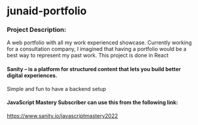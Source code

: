 ﻿# junaid-portfolio
### Project Description: 
A web portfolio with all my work experienced showcase. Currently working for a consultation company, I imagined that having a portfolio would be a best way to represent my past work. This project is done in React
#### Sanity – is a platform for structured content that lets you build better digital experiences. 
Simple and fun to have a backend setup
#### JavaScript Mastery Subscriber can use this from the following link: 
https://www.sanity.io/javascriptmastery2022

